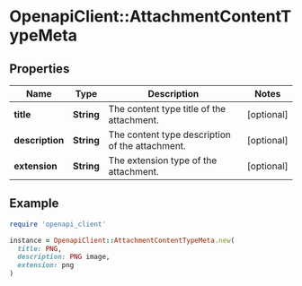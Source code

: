 # OpenapiClient::AttachmentContentTypeMeta

## Properties

| Name | Type | Description | Notes |
| ---- | ---- | ----------- | ----- |
| **title** | **String** | The content type title of the attachment. | [optional] |
| **description** | **String** | The content type description of the attachment. | [optional] |
| **extension** | **String** | The extension type of the attachment. | [optional] |

## Example

```ruby
require 'openapi_client'

instance = OpenapiClient::AttachmentContentTypeMeta.new(
  title: PNG,
  description: PNG image,
  extension: png
)
```

